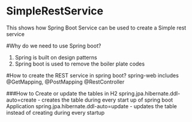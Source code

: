 # SimpleRestService

This shows how Spring Boot Service can be used to create a 
Simple rest service

#Why do we need to use Spring boot?
1) Spring is built on design patterns
2) Spring boot is used to remove the boiler plate codes

#How to create the REST service in spring boot?
spring-web includes @GetMapping, @PostMapping @RestController


###How to Create or update the tables in H2
spring.jpa.hibernate.ddl-auto=create - creates the table during every start up of spring boot Application
spring.jpa.hibernate.ddl-auto=update - updates the table instead of creating during every startup

